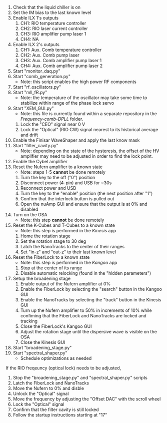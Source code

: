 1. Check that the liquid chiller is on
2. Set the IM bias to the last known level
3. Enable ILX 1's outputs
    1. CH1: RIO temperature controller
    2. CH2: RIO laser current controller
    3. CH3: RIO amplifier pump laser 1
    4. CH4: NA
4. Enable ILX 2's outputs
    1. CH1: Aux. Comb temperature controller
    2. CH2: Aux. Comb pump laser
    3. CH3: Aux. Comb amplifier pump laser 1
    4. CH4: Aux. Comb amplifier pump laser 2
5. Start "monitor_daq.py"
6. Start "comb_generation.py"
    - Note: this script enables the high power RF components
7. Start "rf_oscillators.py"
8. Start "mll_fR.py"
    - Note: the temperature of the oscillator may take some time to stabilize within range of the phase lock servo
9. Start "XEM_GUI.py"
    - Note: this file is currently found within a separate repository in the *Frequency-comb-DPLL* folder.
    1. Lock the "CEO" signal near 0 V
    2. Lock the "Optical" (RIO CW) signal nearest to its historical average and drift
10. Enable the Finisar WaveShaper and apply the last know mask
11. Start "filter_cavity.py"
    - Note: depending on the state of the hysteresis, the offset of the HV amplifier may need to be adjusted in order to find the lock point.
12. Enable the Cybel amplifier
13. Reset the Nufern amplifier to a known state
    - Note: steps 1-5 **cannot** be done remotely
    1. Turn the key to the off ("0") position
    2. Disconnect power (4-pin) and USB for ~30s
    3. Reconnect power and USB
    4. Turn the key to the "enable" position (the next position after "1")
    5. Confirm that the interlock button is pulled out
    6. Open the nuAmp GUI and ensure that the output is at 0% and disabled
14. Turn on the OSA
    - Note: this step **cannot** be done remotely
15. Reset the K-Cubes and T-Cubes to a known state
    - Note: this step is performed in the *Kinesis* app
    1. Home the rotation stage
    2. Set the rotation stage to 30 deg
    3. Latch the NanoTracks to the center of their ranges
    4. Set "in-z" and "out-z" to their last known level
16. Reset the FiberLock to a known state
    - Note: this step is performed in the *Kangoo* app
    1. Stop at the center of its range
    2. Disable automatic relocking (found in the "hidden parameters")
17. Setup the broadening stage
    1. Enable output of the Nufern amplifier at 0%
    2. Enable the FiberLock by selecting the "search" button in the Kangoo GUI
    3. Enable the NanoTracks by selecting the "track" button in the Kinesis GUI
    4. Turn up the Nufern amplifier to 50% in increments of 10% while confiming that the FiberLock and NanoTracks are locked and tracking
    5. Close the FiberLock's Kangoo GUI
    6. Adjust the rotation stage until the dispersive wave is visible on the OSA
    7. Close the Kinesis GUI
18. Start "broadening_stage.py"
19. Start "spectral_shaper.py"
    - Schedule optimizations as needed

If the RIO freqeuncy (optical lock) needs to be adjusted,
1. Stop the "broadening_stage.py" and "spectral_shaper.py" scripts
2. Latch the FiberLock and NanoTracks
3. Move the Nufern to 0% and disble
4. Unlock the "Optical" signal
5. Move the frequency by adjusting the "Offset DAC" with the scroll wheel
6. Lock the "Optical" signal
7. Confirm that the filter cavity is still locked
8. Follow the startup instructions starting at "17"
